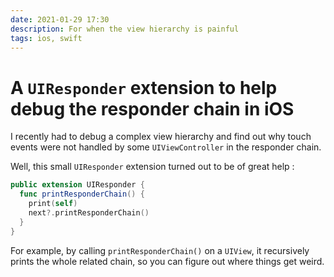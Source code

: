 ```yaml
---
date: 2021-01-29 17:30
description: For when the view hierarchy is painful
tags: ios, swift
---
```

# A `UIResponder` extension to help debug the responder chain in iOS

I recently had to debug a complex view hierarchy and find out why touch events were not handled by some `UIViewController` in the responder chain.

Well, this small `UIResponder` extension turned out to be of great help :

```swift
public extension UIResponder {
  func printResponderChain() {
    print(self)
    next?.printResponderChain()
  }
}
```

For example, by calling `printResponderChain()` on a `UIView`, it recursively prints the whole related chain, so you can figure out where things get weird.